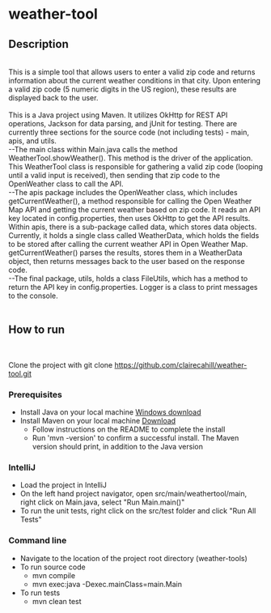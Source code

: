 # weather-tool

## Description
<br/>
This is a simple tool that allows users to enter a valid zip code and returns information about the current weather conditions in that city. Upon entering a valid zip code (5 numeric digits in the US region), these results are displayed back to the user.
<br/> 
<br/>
This is a Java project using Maven. It utilizes OkHttp for REST API operations, Jackson for data parsing, and jUnit for testing. There are currently three sections for the source code (not including tests) - main, apis, and utils.
<br/>
--The main class within Main.java calls the method WeatherTool.showWeather(). This method is the driver of the application. This WeatherTool class is responsible for gathering a valid zip code (looping until a valid input is received), then sending that zip code to the OpenWeather class to call the API.
<br/>
--The apis package includes the OpenWeather class, which includes getCurrentWeather(), a method responsible for calling the Open Weather Map API and getting the current weather based on zip code. It reads an API key located in config.properties, then uses OkHttp to get the API results. Within apis, there is a sub-package called data, which stores data objects. Currently, it holds a single class called WeatherData, which holds the fields to be stored after calling the current weather API in Open Weather Map. getCurrentWeather() parses the results, stores them in a WeatherData object, then returns messages back to the user based on the response code.
<br/>
--The final package, utils, holds a class FileUtils, which has a method to return the API key in config.properties. Logger is a class to print messages to the console.
<br/>
<br/>

## How to run
<br/>

Clone the project with git clone https://github.com/clairecahill/weather-tool.git
<br/>

### Prerequisites 
* Install Java on your local machine [Windows download](https://java.com/en/download/)
* Install Maven on your local machine [Download](https://maven.apache.org/download.cgi)
  * Follow instructions on the README to complete the install
  * Run 'mvn -version' to confirm a successful install. The Maven version should print, in addition to the Java version

### IntelliJ
* Load the project in IntelliJ
* On the left hand project navigator, open src/main/weathertool/main, right click on Main.java, select "Run Main.main()"
* To run the unit tests, right click on the src/test folder and click "Run All Tests"

### Command line
* Navigate to the location of the project root directory (weather-tools)
* To run source code
  *  mvn compile
  * mvn exec:java -Dexec.mainClass=main.Main
* To run tests 
  * mvn clean test
